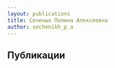 ```yaml
---
layout: publications
title: Сеченых Полина Алексеевна
author: sechenikh_p_a
---
```


Публикации
----------
